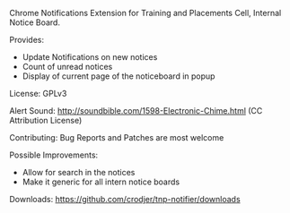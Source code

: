 Chrome Notifications Extension for Training and Placements Cell, Internal
Notice Board.

Provides:

 -  Update Notifications on new notices
 -  Count of unread notices
 -  Display of current page of the noticeboard in popup

License: GPLv3

Alert Sound: http://soundbible.com/1598-Electronic-Chime.html
    (CC Attribution License)

Contributing: Bug Reports and Patches are most welcome

Possible Improvements:
 - Allow for search in the notices
 - Make it generic for all intern notice boards

Downloads:
https://github.com/crodjer/tnp-notifier/downloads
